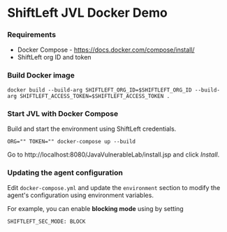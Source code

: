 # ShiftLeft JVL Docker Demo

### Requirements

* Docker Compose - https://docs.docker.com/compose/install/
* ShiftLeft org ID and token

### Build Docker image

```
docker build --build-arg SHIFTLEFT_ORG_ID=$SHIFTLEFT_ORG_ID --build-arg SHIFTLEFT_ACCESS_TOKEN=$SHIFTLEFT_ACCESS_TOKEN .
```

### Start JVL with Docker Compose

Build and start the environment using ShiftLeft credentials.

```
ORG="" TOKEN="" docker-compose up --build
```

Go to http://localhost:8080/JavaVulnerableLab/install.jsp and click _Install_.

### Updating the agent configuration

Edit `docker-compose.yml` and update the `environment` section to modify the
agent's configuration using environment variables.

For example, you can enable **blocking mode** using by setting

```
SHIFTLEFT_SEC_MODE: BLOCK
```
